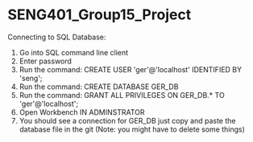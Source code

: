 # SENG401_Group15_Project
Connecting to SQL Database:

1. Go into SQL command line client
2. Enter password
3. Run the command: CREATE USER 'ger'@'localhost' IDENTIFIED BY 'seng';
4. Run the command: CREATE DATABASE GER_DB
5. Run the command: GRANT ALL PRIVILEGES ON GER_DB.* TO 'ger'@'localhost';
6. Open Workbench IN ADMINSTRATOR
7. You should see a connection for GER_DB just copy and paste the database file in the git (Note: you might have to delete some things)
